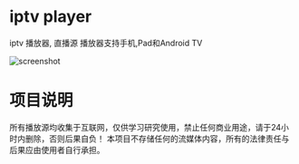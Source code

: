# iptv player
iptv 播放器, 直播源
播放器支持手机,Pad和Android TV

![screenshot](screenshot_1.jpg)


# 项目说明
所有播放源均收集于互联网，仅供学习研究使用，禁止任何商业用途，请于24小时内删除，否则后果自负！
本项目不存储任何的流媒体内容，所有的法律责任与后果应由使用者自行承担。

